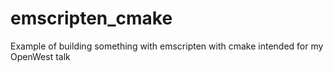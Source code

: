 # emscripten_cmake
Example of building something with emscripten with cmake intended for my OpenWest talk
